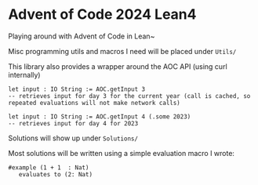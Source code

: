 # Advent of Code 2024 Lean4

Playing around with Advent of Code in Lean~

Misc programming utils and macros I need will be placed under `Utils/`

This library also provides a wrapper around the AOC API (using curl internally)
```
let input : IO String := AOC.getInput 3
-- retrieves input for day 3 for the current year (call is cached, so repeated evaluations will not make network calls)

let input : IO String := AOC.getInput 4 (.some 2023)
-- retrieves input for day 4 for 2023
```

Solutions will show up under `Solutions/`

Most solutions will be written using a simple evaluation macro I wrote:
```lean
#example (1 + 1  : Nat)
   evaluates to (2: Nat)
```
